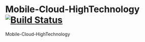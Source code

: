 # Mobile-Cloud-HighTechnology[![Build Status](https://travis-ci.org/KimBoWoon/Mobile-Cloud-HighTechnology.svg?branch=master)](https://travis-ci.org/KimBoWoon/Mobile-Cloud-HighTechnology)
Mobile-Cloud-HighTechnology
